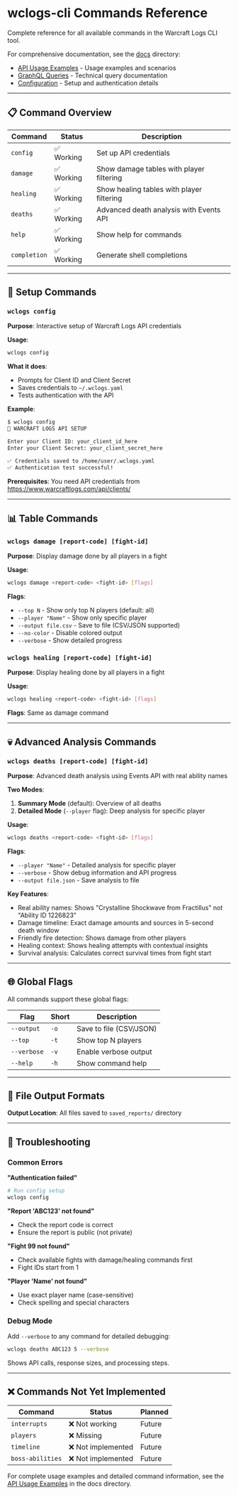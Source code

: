 # wclogs-cli Commands Reference

Complete reference for all available commands in the Warcraft Logs CLI tool.

For comprehensive documentation, see the [docs](./docs/) directory:
- [API Usage Examples](./docs/api_usage_examples.md) - Usage examples and scenarios
- [GraphQL Queries](./docs/graphql_queries.md) - Technical query documentation
- [Configuration](./docs/configuration.md) - Setup and authentication details

---

## 📋 Command Overview

| Command | Status | Description |
|---------|--------|-------------|
| `config` | ✅ Working | Set up API credentials |
| `damage` | ✅ Working | Show damage tables with player filtering |
| `healing` | ✅ Working | Show healing tables with player filtering |
| `deaths` | ✅ Working | Advanced death analysis with Events API |
| `help` | ✅ Working | Show help for commands |
| `completion` | ✅ Working | Generate shell completions |

---

## 🔧 Setup Commands

### `wclogs config`
**Purpose**: Interactive setup of Warcraft Logs API credentials

**Usage**:
```bash
wclogs config
```

**What it does**:
- Prompts for Client ID and Client Secret
- Saves credentials to `~/.wclogs.yaml`
- Tests authentication with the API

**Example**:
```bash
$ wclogs config
🔧 WARCRAFT LOGS API SETUP

Enter your Client ID: your_client_id_here
Enter your Client Secret: your_client_secret_here

✅ Credentials saved to /home/user/.wclogs.yaml
✅ Authentication test successful!
```

**Prerequisites**: You need API credentials from https://www.warcraftlogs.com/api/clients/

---

## 📊 Table Commands

### `wclogs damage [report-code] [fight-id]`
**Purpose**: Display damage done by all players in a fight

**Usage**:
```bash
wclogs damage <report-code> <fight-id> [flags]
```

**Flags**:
- `--top N` - Show only top N players (default: all)
- `--player "Name"` - Show only specific player
- `--output file.csv` - Save to file (CSV/JSON supported)
- `--no-color` - Disable colored output
- `--verbose` - Show detailed progress

### `wclogs healing [report-code] [fight-id]`
**Purpose**: Display healing done by all players in a fight

**Usage**:
```bash
wclogs healing <report-code> <fight-id> [flags]
```

**Flags**: Same as damage command

---

## 💀 Advanced Analysis Commands

### `wclogs deaths [report-code] [fight-id]`
**Purpose**: Advanced death analysis using Events API with real ability names

**Two Modes**:
1. **Summary Mode** (default): Overview of all deaths
2. **Detailed Mode** (`--player` flag): Deep analysis for specific player

**Usage**:
```bash
wclogs deaths <report-code> <fight-id> [flags]
```

**Flags**:
- `--player "Name"` - Detailed analysis for specific player
- `--verbose` - Show debug information and API progress
- `--output file.json` - Save analysis to file

**Key Features**:
- Real ability names: Shows "Crystalline Shockwave from Fractillus" not "Ability ID 1226823"
- Damage timeline: Exact damage amounts and sources in 5-second death window
- Friendly fire detection: Shows damage from other players
- Healing context: Shows healing attempts with contextual insights
- Survival analysis: Calculates correct survival times from fight start

---

## 🌐 Global Flags

All commands support these global flags:

| Flag | Short | Description |
|------|-------|-------------|
| `--output` | `-o` | Save to file (CSV/JSON) |
| `--top` | `-t` | Show top N players |
| `--verbose` | `-v` | Enable verbose output |
| `--help` | `-h` | Show command help |

---

## 🎯 File Output Formats

**Output Location**: All files saved to `saved_reports/` directory

---

## 🔧 Troubleshooting

### Common Errors

**"Authentication failed"**
```bash
# Run config setup
wclogs config
```

**"Report 'ABC123' not found"**
- Check the report code is correct
- Ensure the report is public (not private)

**"Fight 99 not found"**  
- Check available fights with damage/healing commands first
- Fight IDs start from 1

**"Player 'Name' not found"**
- Use exact player name (case-sensitive)
- Check spelling and special characters

### Debug Mode
Add `--verbose` to any command for detailed debugging:
```bash
wclogs deaths ABC123 5 --verbose
```
Shows API calls, response sizes, and processing steps.

---

## ❌ Commands Not Yet Implemented

| Command | Status | Planned |
|---------|--------|---------|
| `interrupts` | ❌ Not working | Future |
| `players` | ❌ Missing | Future |
| `timeline` | ❌ Not implemented | Future |
| `boss-abilities` | ❌ Not implemented | Future |

For complete usage examples and detailed command information, see the [API Usage Examples](./docs/api_usage_examples.md) in the docs directory.